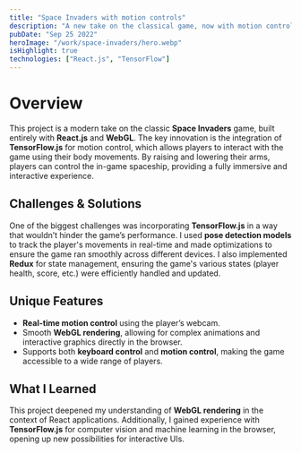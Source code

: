 ```yaml
---
title: "Space Invaders with motion controls"
description: "A new take on the classical game, now with motion controls!"
pubDate: "Sep 25 2022"
heroImage: "/work/space-invaders/hero.webp"
isHighlight: true
technologies: ["React.js", "TensorFlow"]
---
```


# Overview

This project is a modern take on the classic **Space Invaders** game, built entirely with **React.js** and **WebGL**. The key innovation is the integration of **TensorFlow.js** for motion control, which allows players to interact with the game using their body movements. By raising and lowering their arms, players can control the in-game spaceship, providing a fully immersive and interactive experience.

## Challenges & Solutions

One of the biggest challenges was incorporating **TensorFlow.js** in a way that wouldn’t hinder the game’s performance. I used **pose detection models** to track the player's movements in real-time and made optimizations to ensure the game ran smoothly across different devices. I also implemented **Redux** for state management, ensuring the game's various states (player health, score, etc.) were efficiently handled and updated.

## Unique Features

- **Real-time motion control** using the player’s webcam.
- Smooth **WebGL rendering**, allowing for complex animations and interactive graphics directly in the browser.
- Supports both **keyboard control** and **motion control**, making the game accessible to a wide range of players.

## What I Learned

This project deepened my understanding of **WebGL rendering** in the context of React applications. Additionally, I gained experience with **TensorFlow.js** for computer vision and machine learning in the browser, opening up new possibilities for interactive UIs.
